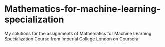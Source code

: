 # Mathematics-for-machine-learning-specialization
My solutions for the assignments of Mathematics for Machine Learning Specialization Course from Imperial College London on Coursera
